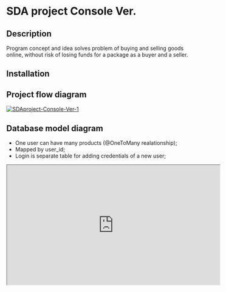 # SDA project Console Ver.

## Description
Program concept and idea solves problem of buying and selling goods online, without risk of losing funds for a package as a buyer and a seller.

## Installation


## Project flow diagram

<a href="https://ibb.co/zmvqGQ5"><img src="https://i.ibb.co/JcJD5md/SDAproject-Console-Ver-1.png" alt="SDAproject-Console-Ver-1" border="0"></a>
## Database model diagram

 - One user can have many products (@OneToMany realationship);
 - Mapped by user_id;
 - Login is separate table for adding credentials of a new user;
<iframe width="560" height="315" src='https://dbdiagram.io/embed/60728f4eecb54e10c33fae16'> </iframe>

